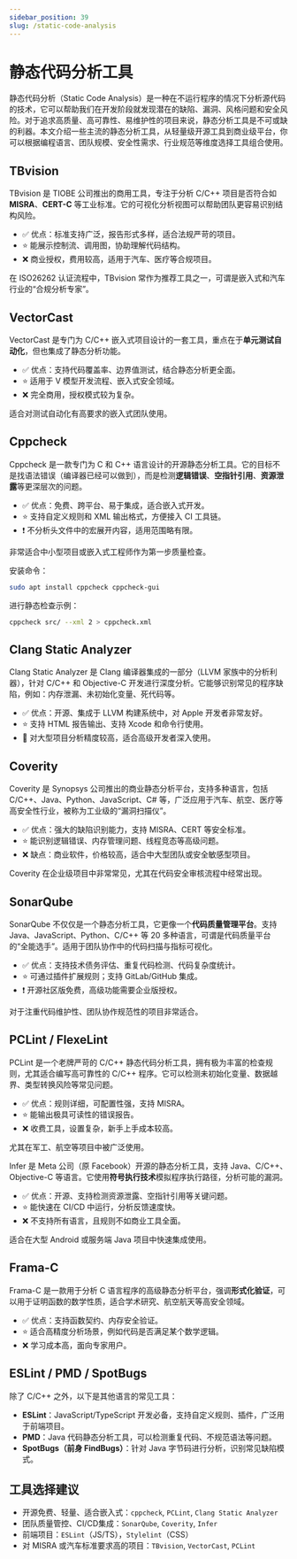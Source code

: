 ```yaml
---
sidebar_position: 39
slug: /static-code-analysis
---
```


# 静态代码分析工具

静态代码分析（Static Code Analysis）是一种在不运行程序的情况下分析源代码的技术，它可以帮助我们在开发阶段就发现潜在的缺陷、漏洞、风格问题和安全风险。对于追求高质量、高可靠性、易维护性的项目来说，静态分析工具是不可或缺的利器。本文介绍一些主流的静态分析工具，从轻量级开源工具到商业级平台，你可以根据编程语言、团队规模、安全性需求、行业规范等维度选择工具组合使用。



## TBvision

TBvision 是 TIOBE 公司推出的商用工具，专注于分析 C/C++ 项目是否符合如 **MISRA**、**CERT-C** 等工业标准。它的可视化分析视图可以帮助团队更容易识别结构风险。

- ✅ 优点：标准支持广泛，报告形式多样，适合法规严苛的项目。
- ⭐ 能展示控制流、调用图，协助理解代码结构。
- ❌ 商业授权，费用较高，适用于汽车、医疗等合规项目。

在 ISO26262 认证流程中，TBvision 常作为推荐工具之一，可谓是嵌入式和汽车行业的“合规分析专家”。



## VectorCast

VectorCast 是专门为 C/C++ 嵌入式项目设计的一套工具，重点在于**单元测试自动化**，但也集成了静态分析功能。

- ✅ 优点：支持代码覆盖率、边界值测试，结合静态分析更全面。
- ⭐ 适用于 V 模型开发流程、嵌入式安全领域。
- ❌ 完全商用，授权模式较为复杂。

适合对测试自动化有高要求的嵌入式团队使用。



## Cppcheck

Cppcheck 是一款专门为 C 和 C++ 语言设计的开源静态分析工具。它的目标不是找语法错误（编译器已经可以做到），而是检测**逻辑错误**、**空指针引用**、**资源泄露**等更深层次的问题。

- ✅ 优点：免费、跨平台、易于集成，适合嵌入式开发。
- ⭐ 支持自定义规则和 XML 输出格式，方便接入 CI 工具链。
- ❗ 不分析头文件中的宏展开内容，适用范围略有限。

非常适合中小型项目或嵌入式工程师作为第一步质量检查。

安装命令：

```bash
sudo apt install cppcheck cppcheck-gui
```

进行静态检查示例：

```bash
cppcheck src/ --xml 2 > cppcheck.xml
```



## Clang Static Analyzer

Clang Static Analyzer 是 Clang 编译器集成的一部分（LLVM 家族中的分析利器），针对 C/C++ 和 Objective-C 开发进行深度分析。它能够识别常见的程序缺陷，例如：内存泄漏、未初始化变量、死代码等。

- ✅ 优点：开源、集成于 LLVM 构建系统中，对 Apple 开发者非常友好。
- ⭐ 支持 HTML 报告输出、支持 Xcode 和命令行使用。
- 🔧 对大型项目分析精度较高，适合高级开发者深入使用。



## Coverity

Coverity 是 Synopsys 公司推出的商业静态分析平台，支持多种语言，包括 C/C++、Java、Python、JavaScript、C# 等，广泛应用于汽车、航空、医疗等高安全性行业，被称为工业级的“漏洞扫描仪”。

- ✅ 优点：强大的缺陷识别能力，支持 MISRA、CERT 等安全标准。
- ⭐ 能识别逻辑错误、内存管理问题、线程竞态等高级问题。
- ❌ 缺点：商业软件，价格较高，适合中大型团队或安全敏感型项目。

Coverity 在企业级项目中非常常见，尤其在代码安全审核流程中经常出现。



## SonarQube

SonarQube 不仅仅是一个静态分析工具，它更像一个**代码质量管理平台**。支持 Java、JavaScript、Python、C/C++ 等 20 多种语言，可谓是代码质量平台的“全能选手”。适用于团队协作中的代码扫描与指标可视化。

- ✅ 优点：支持技术债务评估、重复代码检测、代码复杂度统计。
- ⭐ 可通过插件扩展规则；支持 GitLab/GitHub 集成。
- ❗ 开源社区版免费，高级功能需要企业版授权。

对于注重代码维护性、团队协作规范性的项目非常适合。



## PCLint / FlexeLint

PCLint 是一个老牌严苛的 C/C++ 静态代码分析工具，拥有极为丰富的检查规则，尤其适合编写高可靠性的 C/C++ 程序。它可以检测未初始化变量、数据越界、类型转换风险等常见问题。

- ✅ 优点：规则详细，可配置性强，支持 MISRA。
- ⭐ 能输出极具可读性的错误报告。
- ❌ 收费工具，设置复杂，新手上手成本较高。

尤其在军工、航空等项目中被广泛使用。



Infer 是 Meta 公司（原 Facebook）开源的静态分析工具，支持 Java、C/C++、Objective-C 等语言。它使用**符号执行技术**模拟程序执行路径，分析可能的漏洞。

- ✅ 优点：开源、支持检测资源泄露、空指针引用等关键问题。
- ⭐ 能快速在 CI/CD 中运行，分析反馈速度快。
- ❌ 不支持所有语言，且规则不如商业工具全面。

适合在大型 Android 或服务端 Java 项目中快速集成使用。



## Frama-C

Frama-C 是一款用于分析 C 语言程序的高级静态分析平台，强调**形式化验证**，可以用于证明函数的数学性质，适合学术研究、航空航天等高安全领域。

- ✅ 优点：支持函数契约、内存安全验证。
- ⭐ 适合高精度分析场景，例如代码是否满足某个数学逻辑。
- ❌ 学习成本高，面向专家用户。



## ESLint / PMD / SpotBugs

除了 C/C++ 之外，以下是其他语言的常见工具：

- **ESLint**：JavaScript/TypeScript 开发必备，支持自定义规则、插件，广泛用于前端项目。
- **PMD**：Java 代码静态分析工具，可以检测重复代码、不规范语法等问题。
- **SpotBugs（前身 FindBugs）**：针对 Java 字节码进行分析，识别常见缺陷模式。



## 工具选择建议

- 开源免费、轻量、适合嵌入式：`cppcheck`, `PCLint`, `Clang Static Analyzer`
- 团队质量管控、CI/CD集成：`SonarQube`, `Coverity`, `Infer`
- 前端项目：`ESLint`（JS/TS），`Stylelint`（CSS）
- 对 MISRA 或汽车标准要求高的项目：`TBvision`, `VectorCast`, `PCLint`




